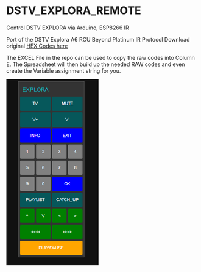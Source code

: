 # DSTV_EXPLORA_REMOTE
Control DSTV EXPLORA via Arduino, ESP8266 IR

Port of the DSTV Explora A6 RCU Beyond Platinum IR Protocol
Download original [HEX Codes here](http://forum.dstv.com/showthread.php?t=20666)

The EXCEL File in the repo can be used to copy the raw codes into Column E. The Spreadsheet will then build up the needed RAW codes and even create the Variable assignment string for you.


![Remote](https://github.com/Tooblippe/DSTV_EXPLORA_REMOTE/blob/master/dstv_node_red.PNG)
